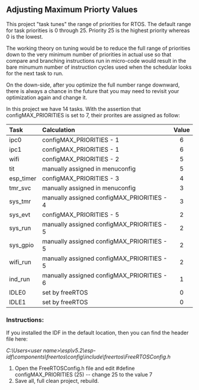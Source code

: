 ## Adjusting Maximum Priorty Values

This project "task tunes" the range of priorities for RTOS.  The default range for task priorities is 0 through 25.  Priority 25 is the highest priority whereas 0 is the lowest.

The working theory on tuning would be to reduce the full range of priorities down to the very minimum number of priorities in actual use so that compare and branching instructions run in micro-code would result in the bare minumum number of instruction cycles used when the schedular looks for the next task to run.

On the down-side, after you optimize the full number range downward, there is always a chance in the future that you may need to revisit your optimization again and change it.

In this project we have 14 tasks.  With the assertion that configMAX_PRIORITIES is set to 7, their prorites are assigned as follow:

| Task      | Calculation                                | Value |
| :-------- | :----------------------------------------- | :---: |
| ipc0      | configMAX_PRIORITIES - 1                   |   6   |
| ipc1      | configMAX_PRIORITIES - 1                   |   6   |
| wifi      | configMAX_PRIORITIES - 2                   |   5   |
| tit       | manually assigned in menuconfig            |   5   |
| esp_timer | configMAX_PRIORITIES - 3                   |   4   |
| tmr_svc   | manually assigned in menuconfig            |   3   |
| sys_tmr   | manually assigned configMAX_PRIORITIES - 4 |   3   |
| sys_evt   | configMAX_PRIORITIES - 5                   |   2   |
| sys_run   | manually assigned configMAX_PRIORITIES - 5 |   2   |
| sys_gpio  | manually assigned configMAX_PRIORITIES - 5 |   2   |
| wifi_run  | manually assigned configMAX_PRIORITIES - 5 |   2   |
| ind_run   | manually assigned configMAX_PRIORITIES - 6 |   1   |
| IDLE0     | set by freeRTOS                            |   0   |
| IDLE1     | set by freeRTOS                            |   0   |

### Instructions:
If you installed the IDF in the default location, then you can find the header file here:  

*C:\Users\<user name>\esp\v5.2\esp-idf\components\freertos\config\include\freertos\FreeRTOSConfig.h*

1) Open the FreeRTOSConfig.h file and edit     #define configMAX_PRIORITIES (25)    -- change 25 to the value 7
2) Save all, full clean project, rebuild.